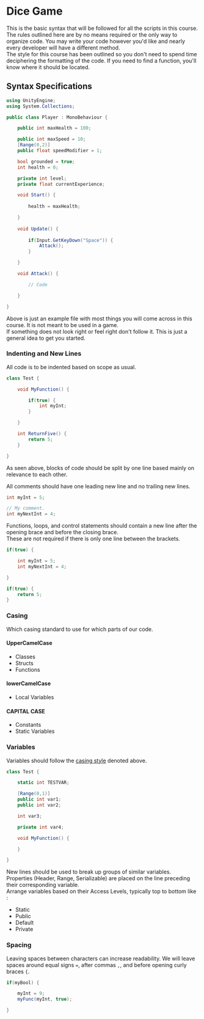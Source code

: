 # Dice Game

This is the basic syntax that will be followed for all the scripts in this course.\
The rules outlined here are by no means required or the only way to organize code. You may write your code however you'd like and nearly every developer will have a different method.\
The style for this course has been outlined so you don't need to spend time deciphering the formatting of the code. If you need to find a function, you'll know where it should be located.

## Syntax Specifications

```csharp
using UnityEngine;
using System.Collections;

public class Player : MonoBehaviour {

    public int maxHealth = 100;

    public int maxSpeed = 10;
    [Range(0,2)]
    public float speedModifier = 1;

    bool grounded = true;
    int health = 0;

    private int level;
    private float currentExperience;

    void Start() {
    
        health = maxHealth;

    }
    
    void Update() {
		
		if(Input.GetKeyDown("Space")) {
			Attack();
		}

    }

	void Attack() {

		// Code

	}

}
```

Above is just an example file with most things you will come across in this course. It is not meant to be used in a game.\
If something does not look right or feel right don't follow it. This is just a general idea to get you started.

### Indenting and New Lines

All code is to be indented based on scope as usual.

```csharp
class Test {

    void MyFunction() {

        if(true) {
            int myInt;
        }

    }

    int ReturnFive() {
        return 5;
    }

}
```

As seen above, blocks of code should be split by one line based mainly on relevance to each other.

All comments should have one leading new line and no trailing new lines.

```csharp
int myInt = 5;

// My comment.
int myNextInt = 4;
```

Functions, loops, and control statements should contain a new line after the opening brace and before the closing brace.\
These are not required if there is only one line between the brackets.

```csharp
if(true) {

    int myInt = 5;
    int myNextInt = 4;

}

if(true) {
    return 5;
}
```

### Casing

Which casing standard to use for which parts of our code.

#### UpperCamelCase
    
* Classes
* Structs
* Functions

#### lowerCamelCase

* Local Variables

#### CAPITAL CASE

* Constants
* Static Variables

### Variables

Variables should follow the [casing style](#casing) denoted above.

```csharp
class Test {

    static int TESTVAR;

    [Range(0,1)]
    public int var1;
    public int var2;

    int var3;

    private int var4;

    void MyFunction() {

    }

}
```

New lines should be used to break up groups of similar variables.\
Properties (Header, Range, Serializable) are placed on the line preceding their corresponding variable.\
Arrange variables based on their Access Levels, typically top to bottom like :

* Static
* Public
* Default
* Private

### Spacing

Leaving spaces between characters can increase readability. We will leave spaces around equal signs `=`, after commas `,`, and before opening curly braces `{`.

```csharp
if(myBool) {

	myInt = 9;
	myFunc(myInt, true);

}
```